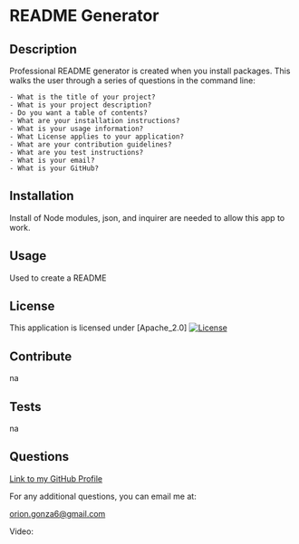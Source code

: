 # README Generator
  
  ## Description 
  Professional README generator is created when you install packages. This walks the user through a series of questions in the command line:

    - What is the title of your project?
    - What is your project description?
    - Do you want a table of contents?
    - What are your installation instructions?
    - What is your usage information?
    - What License applies to your application?
    - What are your contribution guidelines?
    - What are you test instructions?
    - What is your email?
    - What is your GitHub?

  ## Installation
  Install of Node modules, json, and inquirer are needed to allow this app to work. 
  ## Usage
  Used to create a README 
  ## License
  This application is licensed under [Apache_2.0]  [![License](https://img.shields.io/badge/License-Apache_2.0-blue.svg)](https://opensource.org/licenses/Apache-2.0)
  ## Contribute 
  na
  ## Tests
  na
  ## Questions 
  [Link to my GitHub Profile](https://github.com/orion888888)
  
  For any additional questions, you can email me at: 
  
  orion.gonza6@gmail.com

  Video: